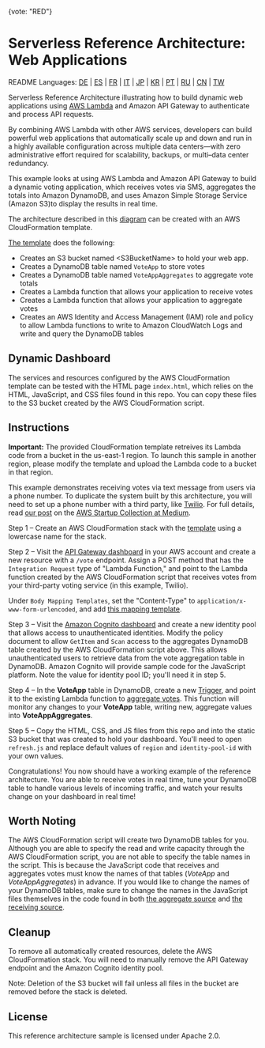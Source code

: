 {vote: "RED"}


# Serverless Reference Architecture: Web Applications
README Languages:  [DE](README/README-DE.md) | [ES](README/README-ES.md) | [FR](README/README-FR.md) | [IT](README/README-IT.md) | [JP](README/README-JP.md) | [KR](README/README-KR.md) |
[PT](README/README-PT.md) | [RU](README/README-RU.md) |
[CN](README/README-CN.md) | [TW](README/README-TW.md)

Serverless Reference Architecture illustrating how to build dynamic web applications using [AWS Lambda](http://aws.amazon.com/lambda/) and Amazon API Gateway to authenticate and process API requests.

By combining AWS Lambda with other AWS services, developers can build powerful web applications that automatically scale up and down and run in a highly available configuration across multiple data centers&mdash;with zero administrative effort required for scalability, backups, or multi–data center redundancy.

This example looks at using AWS Lambda and Amazon API Gateway to build a dynamic voting application, which receives votes via SMS, aggregates the totals into Amazon DynamoDB, and uses Amazon Simple Storage Service (Amazon S3)to display the results in real time.

The architecture described in this [diagram](https://s3.amazonaws.com/awslambda-reference-architectures/web-app/lambda-refarch-webapp.pdf) can be created with an AWS CloudFormation template.

[The template](https://s3.amazonaws.com/awslambda-reference-architectures/web-app/lambda_webapp.template) does the following:

- Creates an S3 bucket named <S3BucketName\> to hold your web app.
- Creates a DynamoDB table named `VoteApp` to store votes
- Creates a DynamoDB table named `VoteAppAggregates` to aggregate vote totals
- Creates a Lambda function that allows your application to receive votes
- Creates a Lambda function that allows your application to aggregate votes
- Creates an AWS Identity and Access Management (IAM) role and policy to allow Lambda functions to write to Amazon CloudWatch Logs and write and query the DynamoDB tables

## Dynamic Dashboard

The services and resources configured by the AWS CloudFormation template can be tested with the HTML page `index.html`, which relies on the HTML, JavaScript, and CSS files found in this repo. You can copy these files to the S3 bucket created by the AWS CloudFormation script.

## Instructions
**Important:** The provided CloudFormation template retreives its Lambda code from a bucket in the us-east-1 region. To launch this sample in another region, please modify the template and upload the Lambda code to a bucket in that region.

This example demonstrates receiving votes via text message from users via a phone number. To duplicate the system built by this architecture, you will need to set up a phone number with a third party, like [Twilio](http://twilio.com). For full details, read [our post](https://medium.com/aws-activate-startup-blog/building-dynamic-dashboards-using-aws-lambda-and-amazon-dynamodb-streams-part-ii-b2d883bebde5) on the [AWS Startup Collection at Medium](https://medium.com/aws-activate-startup-blog).

Step 1 – Create an AWS CloudFormation stack with the [template](https://s3.amazonaws.com/awslambda-reference-architectures/web-app/lambda_webapp.template) using a lowercase name for the stack.

Step 2 – Visit the [API Gateway dashboard](https://console.aws.amazon.com/apigateway/home) in your AWS account and create a new resource with a `/vote` endpoint. Assign a POST method that has the `Integration Request` type of "Lambda Function," and point to the Lambda function created by the AWS CloudFormation script that receives votes from your third-party voting service (in this example, Twilio).

Under `Body Mapping Templates`, set the "Content-Type" to `application/x-www-form-urlencoded`, and add [this mapping template](apigateway-mappingtemplate.txt).

Step 3 – Visit the [Amazon Cognito dashboard](https://console.aws.amazon.com/cognito/home) and create a new identity pool that allows access to unauthenticated identities. Modify the policy document to allow `GetItem` and `Scan` access to the aggregates DynamoDB table created by the AWS CloudFormation script above. This allows unauthenticated users to retrieve data from the vote aggregation table in DynamoDB. Amazon Cognito will provide sample code for the JavaScript platform. Note the value for identity pool ID; you'll need it in step 5.

Step 4 – In the __VoteApp__ table in DynamoDB, create a new [Trigger](https://docs.aws.amazon.com/amazondynamodb/latest/developerguide/Streams.Lambda.html), and point it to the existing Lambda function to [aggregate votes](lambda-functions/aggregate-votes/app.js). This function will monitor any changes to your __VoteApp__ table, writing new, aggregate values into __VoteAppAggregates__.

Step 5 – Copy the HTML, CSS, and JS files from this repo and into the static S3 bucket that was created to hold your dashboard. You'll need to open `refresh.js` and replace default values of `region` and `identity-pool-id` with your own values.

Congratulations! You now should have a working example of the reference architecture. You are able to receive votes in real time, tune your DynamoDB table to handle various levels of incoming traffic, and watch your results change on your dashboard in real time!

## Worth Noting

The AWS CloudFormation script will create two DynamoDB tables for you. Although you are able to specify the read and write capacity through the AWS CloudFormation script, you are not able to specify the table names in the script. This is because the JavaScript code that receives and aggregates votes must know the names of that tables (_VoteApp_ and _VoteAppAggregates_) in advance. If you would like to change the names of your DynamoDB tables, make sure to change the names in the JavaScript files themselves in the code found in both [the aggregate source](/lambda-functions/aggregate-votes/) and [the receiving source](/lambda-functions/receive-vote/).

## Cleanup

To remove all automatically created resources, delete the AWS CloudFormation stack. You will need to manually remove the API Gateway endpoint and the Amazon Cognito identity pool.

Note: Deletion of the S3 bucket will fail unless all files in the bucket are removed before the stack is deleted.

## License

This reference architecture sample is licensed under Apache 2.0.
